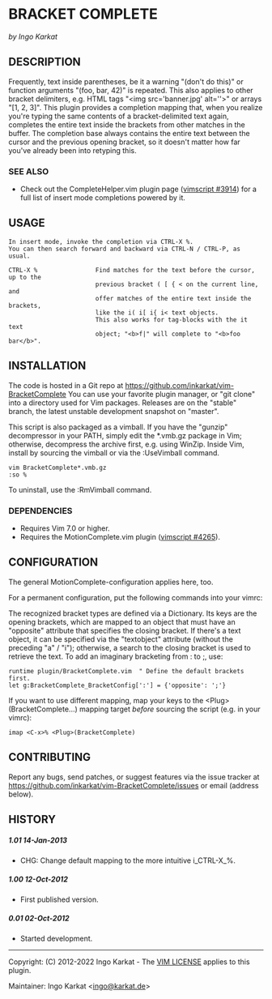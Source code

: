 BRACKET COMPLETE
===============================================================================
_by Ingo Karkat_

DESCRIPTION
------------------------------------------------------------------------------

Frequently, text inside parentheses, be it a warning "(don't do this)" or
function arguments "(foo, bar, 42)" is repeated. This also applies to other
bracket delimiters, e.g. HTML tags "&lt;img src='banner.jpg' alt=''&gt;" or arrays
"[1, 2, 3]".
This plugin provides a completion mapping that, when you realize you're typing
the same contents of a bracket-delimited text again, completes the entire text
inside the brackets from other matches in the buffer. The completion base
always contains the entire text between the cursor and the previous opening
bracket, so it doesn't matter how far you've already been into retyping this.

### SEE ALSO

- Check out the CompleteHelper.vim plugin page ([vimscript #3914](http://www.vim.org/scripts/script.php?script_id=3914)) for a full
  list of insert mode completions powered by it.

USAGE
------------------------------------------------------------------------------

    In insert mode, invoke the completion via CTRL-X %.
    You can then search forward and backward via CTRL-N / CTRL-P, as usual.

    CTRL-X %                Find matches for the text before the cursor, up to the
                            previous bracket ( [ { < on the current line, and
                            offer matches of the entire text inside the brackets,
                            like the i( i[ i{ i< text objects.
                            This also works for tag-blocks with the it text
                            object; "<b>f|" will complete to "<b>foo bar</b>".

INSTALLATION
------------------------------------------------------------------------------

The code is hosted in a Git repo at
    https://github.com/inkarkat/vim-BracketComplete
You can use your favorite plugin manager, or "git clone" into a directory used
for Vim packages. Releases are on the "stable" branch, the latest unstable
development snapshot on "master".

This script is also packaged as a vimball. If you have the "gunzip"
decompressor in your PATH, simply edit the \*.vmb.gz package in Vim; otherwise,
decompress the archive first, e.g. using WinZip. Inside Vim, install by
sourcing the vimball or via the :UseVimball command.

    vim BracketComplete*.vmb.gz
    :so %

To uninstall, use the :RmVimball command.

### DEPENDENCIES

- Requires Vim 7.0 or higher.
- Requires the MotionComplete.vim plugin ([vimscript #4265](http://www.vim.org/scripts/script.php?script_id=4265)).

CONFIGURATION
------------------------------------------------------------------------------

The general MotionComplete-configuration applies here, too.

For a permanent configuration, put the following commands into your vimrc:

The recognized bracket types are defined via a Dictionary. Its keys are the
opening brackets, which are mapped to an object that must have an "opposite"
attribute that specifies the closing bracket. If there's a text object, it can
be specified via the "textobject" attribute (without the preceding "a" / "i");
otherwise, a search to the closing bracket is used to retrieve the text.
To add an imaginary bracketing from : to ;, use:

    runtime plugin/BracketComplete.vim  " Define the default brackets first.
    let g:BracketComplete_BracketConfig[':'] = {'opposite': ';'}

If you want to use different mapping, map your keys to the
&lt;Plug&gt;(BracketComplete...) mapping target _before_ sourcing the script
(e.g. in your vimrc):

    imap <C-x>% <Plug>(BracketComplete)

CONTRIBUTING
------------------------------------------------------------------------------

Report any bugs, send patches, or suggest features via the issue tracker at
https://github.com/inkarkat/vim-BracketComplete/issues or email (address
below).

HISTORY
------------------------------------------------------------------------------

##### 1.01    14-Jan-2013
- CHG: Change default mapping to the more intuitive i\_CTRL-X\_%.

##### 1.00    12-Oct-2012
- First published version.

##### 0.01    02-Oct-2012
- Started development.

------------------------------------------------------------------------------
Copyright: (C) 2012-2022 Ingo Karkat -
The [VIM LICENSE](http://vimdoc.sourceforge.net/htmldoc/uganda.html#license) applies to this plugin.

Maintainer:     Ingo Karkat &lt;ingo@karkat.de&gt;
